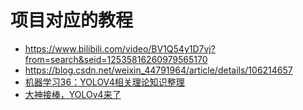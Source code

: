 # 项目对应的教程

* https://www.bilibili.com/video/BV1Q54y1D7vj?from=search&seid=12535816260979565170
* https://blog.csdn.net/weixin_44791964/article/details/106214657
* [机器学习36：YOLOV4相关理论知识整理](https://blog.csdn.net/weixin_39504171/article/details/105809087)
* [大神接棒，YOLOv4来了](https://mp.weixin.qq.com/s/Ua3T-DOuzmLWuXfohEiVFw)


